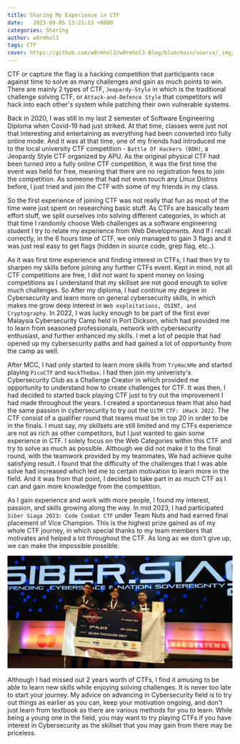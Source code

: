 ```yaml
---
title: Sharing My Experience in CTF
date:   2023-09-05 13:21:13 +0800
categories: Sharing
author: w0rmhol3
tags: CTF
cover: https://github.com/w0rmhol3/w0rmhol3-Blog/blob/main/source/_img/UTARCTF.jpg?raw=true
---
```

CTF or capture the flag is a hacking competition that participants race against time to solve as many challenges and gain as much points to win. There are mainly 2 types of CTF, `Jeopardy-Style` in which is the traditional challenge solving CTF, or `Attack-and-Defence Style` that competitors will hack into each other's system while patching their own vulnerable systems. <!--more-->

Back in 2020, I was still in my last 2 semester of Software Engineering Diploma when Covid-19 had just striked. At that time, classes were just not that interesting and entertaining as everything had been converted into fully online mode. And it was at that time, one of my friends had introduced me to the local university CTF competition - `Battle Of Hackers (BOH)`, a Jeopardy Style CTF organized by APU. As the original physical CTF had been turned into a fully online CTF competition, it was the first time the event was held for free, meaning that there are no registration fees to join the competition. As someone that had not even touch any Linux Distros before, I just tried and join the CTF with some of my friends in my class.

So the first experience of joining CTF was not really that fun as most of the time were just spent on researching basic stuff. As CTFs are basically team effort stuff, we split ourselves into solving different categories, in which at that time I randomly choose Web challenges as a software engineering student I try to relate my experience from Web Developments. And If i recall correctly, in the 6 hours time of CTF, we only managed to gain 3 flags and it was just real easy to get flags (hidden in source code, grep flag, etc..). 

As it was first time experience and finding interest in CTFs, I had then try to sharpen my skills before joining any further CTFs event. Kept in mind, not all CTF competitions are free, I did not want to spent money on losing competitions as I understand that my skillset are not good enough to solve much challenges. So After my diploma, I had continue my degree in Cybersecurity and learn more on general cybersecurity skills, in which makes me grow deep interest in `Web exploitations, OSINT, and Cryptography`. In 2022, I was lucky enough to be part of the first ever Malaysia Cybersecurity Camp held in Port Dickson, which had provided me to learn from seasoned professionals, network with cybersecurity enthusiast, and further enhanced my skills. I met a lot of people that had opened up my cybersecurity paths and had gained a lot of opportunity from the camp as well.

After MCC, I had only started to learn more skills from `TryHackMe` and started playing `PicoCTF` and `HackTheBox`. I had then join my univeristy's Cybersecurity Club as a Challenge Creator in which provided me opportunity to understand how to create challenges for CTF. It was then, I had decided to started back playing CTF just to try out the improvement I had made throughout the years. I created a spontaneous team that also had the same passion in cybersecurity to try out the `UiTM CTF: iHack 2022`. The CTF consist of a qualifier round that teams must be in top 20 in order to be in the finals. I must say, my skillsets are still limited and my CTFs experience are not as rich as other competitors, but I just wanted to gain some experience in CTF. I solely focus on the Web Categories within this CTF and try to solve as much as possible. Although we did not make it to the final round, with the teamwork provided by my teammates, We had achieve quite satisfying result. I found that the difficulty of the challenges that I was able solve had increased which led me to certain motivation to learn more in the field. And it was from that point, I decided to take part in as much CTF as I can and gain more knowledge from the competition.

As I gain experience and work with more people, I found my interest, passion, and skills growing along the way. In mid 2023, I had participated `Siber Siaga 2023: Code Combat CTF` under Team Nuts and had earned final placement of Vice Champion. This is the highest prize gained as of my whole CTF journey, in which special thanks to my team members that motivates and helped a lot throughout the CTF. As long as we don't give up, we can make the impossible possible.

![Siber Siaga 2023: Code Combat CTF](https://github.com/w0rmhol3/w0rmhol3-Blog/blob/main/source/_img/SiagaCTF.jpg?raw=true)

Although I had missed out 2 years worth of CTFs, I find it amusing to be able to learn new skills while enjoying solving challenges. It is never too late to start your journey. My advice on advancing in Cybersecurity field is to try out things as earlier as you can, keep your motivation ongoing, and don't just learn from textbook as there are various methods for you to learn. While being a young one in the field, you may want to try playing CTFs if you have interest in Cybersecurity as the skillset that you may gain from there may be priceless.

